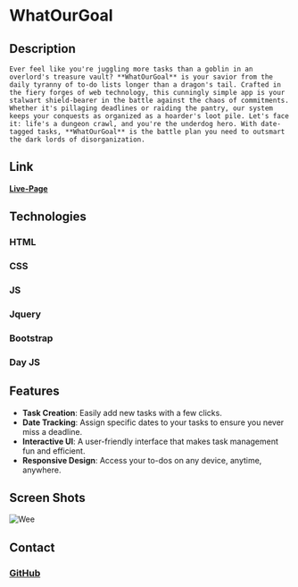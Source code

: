 # WhatOurGoal

## Description

    Ever feel like you're juggling more tasks than a goblin in an overlord's treasure vault? **WhatOurGoal** is your savior from the daily tyranny of to-do lists longer than a dragon's tail. Crafted in the fiery forges of web technology, this cunningly simple app is your stalwart shield-bearer in the battle against the chaos of commitments. Whether it's pillaging deadlines or raiding the pantry, our system keeps your conquests as organized as a hoarder's loot pile. Let's face it: life's a dungeon crawl, and you're the underdog hero. With date-tagged tasks, **WhatOurGoal** is the battle plan you need to outsmart the dark lords of disorganization.

## Link


**[Live-Page](https://odesii.github.io/WhatOurGoal/)**

## Technologies

### HTML
### CSS
### JS
### Jquery
### Bootstrap
### Day JS

## Features

- **Task Creation**: Easily add new tasks with a few clicks.
- **Date Tracking**: Assign specific dates to your tasks to ensure you never miss a deadline.
- **Interactive UI**: A user-friendly interface that makes task management fun and efficient.
- **Responsive Design**: Access your to-dos on any device, anytime, anywhere.

## Screen Shots

![Wee](https://i.imgur.com/4q1D3hT.gif)

## Contact 

### **[GitHub](https://github.com/Odesii)**